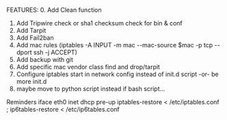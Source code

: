 FEATURES:
0. Add Clean function
1. Add Tripwire check or sha1 checksum check for bin & conf
2. Add Tarpit
3. Add Fail2ban
4. Add mac rules (iptables -A INPUT -m mac --mac-source $mac -p tcp --dport ssh -j ACCEPT)
5. Add backup with git
6. Add specific mac vendor class find and drop/tarpit
7. Configure iptables start in network config instead of init.d script -or- be more init.d
8. maybe move to python script instead if bash script...


Reminders
iface eth0 inet dhcp
        pre-up iptables-restore < /etc/iptables.conf ; ip6tables-restore < /etc/ip6tables.conf